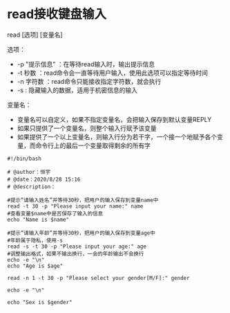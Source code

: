 # read接收键盘输入

read [选项] [变量名]

选项：
- -p "提示信息" ：在等待read输入时，输出提示信息
- -t 秒数 ：read命令会一直等待用户输入，使用此选项可以指定等待时间
- -n 字符数 ：read命令只能接收指定字符数，就会执行
- -s : 隐藏输入的数据，适用于机密信息的输入

变量名：
- 变量名可以自定义，如果不指定变量名，会把输入保存到默认变量REPLY
- 如果只提供了一个变量名，则整个输入行赋予该变量
- 如果提供了一个以上变量名，则输入行分为若干字，一个接一个地赋予各个变量，而命令行上的最后一个变量取得剩余的所有字

```shell
#!/bin/bash
 
# @author：恒宇
# @date：2020/8/28 15:16
# @description：

#提示“请输入姓名”并等待30秒，把用户的输入保存到变量name中
read -t 30 -p "Please input your name:" name
#查看变量$name中是否保存了输入的信息
echo "Name is $name"

#提示“请输入年龄”并等待30秒，把用户的输入保存到变量age中
#年龄属于隐私，使用-s
read -s -t 30 -p "Please input your age:" age
#调整输出格式，如果不输出换行，一会的年龄输出不会换行
echo -e "\n"
echo "Age is $age"

read -n 1 -t 30 -p "Please select your gender[M/F]:" gender

echo -e "\n"

echo "Sex is $gender"
```